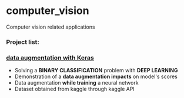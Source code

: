# computer_vision
Computer vision related applications

### Project list:

###  [data augmentation with Keras](computer_vision_data_augmentation_with_keras.ipynb)
- Solving a **BINARY CLASSIFICATION** problem with **DEEP LEARNING**
- Demonstration of a **data augmentation impacts** on model's scores 
- Data augmentation **while training** a neural network
- Dataset obtained from kaggle through kaggle API